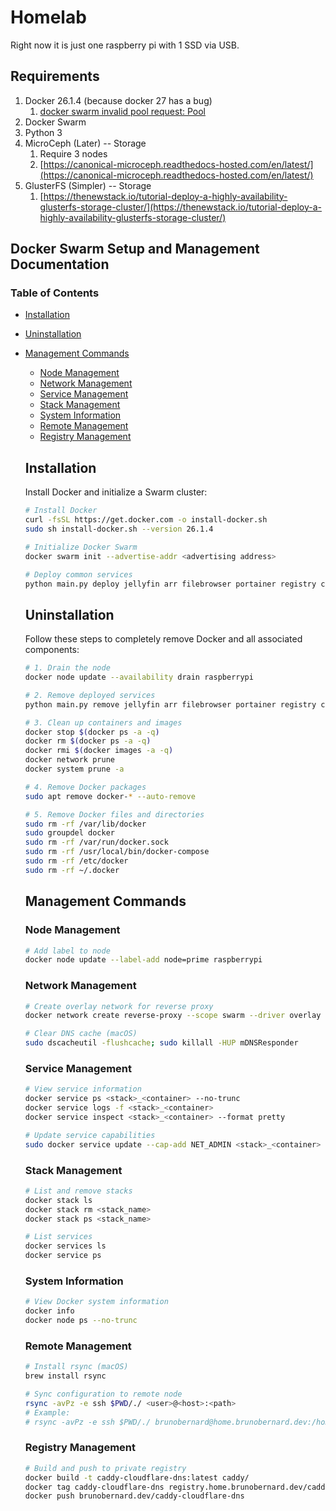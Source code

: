 # Homelab

Right now it is just one raspberry pi with 1 SSD via USB.

## Requirements

1. Docker 26.1.4 (because docker 27 has a bug)
   1. [docker swarm invalid pool request: Pool](https://github.com/moby/moby/issues/48069)
2. Docker Swarm
3. Python 3
4. MicroCeph (Later) -- Storage
   1. Require 3 nodes
   2. [https://canonical-microceph.readthedocs-hosted.com/en/latest/](https://canonical-microceph.readthedocs-hosted.com/en/latest/)
5. GlusterFS (Simpler) -- Storage
   1. [https://thenewstack.io/tutorial-deploy-a-highly-availability-glusterfs-storage-cluster/](https://thenewstack.io/tutorial-deploy-a-highly-availability-glusterfs-storage-cluster/)

## Docker Swarm Setup and Management Documentation

### Table of Contents

- [Installation](#installation)
- [Uninstallation](#uninstallation)
- [Management Commands](#management-commands)
  - [Node Management](#node-management)
  - [Network Management](#network-management)
  - [Service Management](#service-management)
  - [Stack Management](#stack-management)
  - [System Information](#system-information)
  - [Remote Management](#remote-management)
  - [Registry Management](#registry-management)

  ## Installation

   Install Docker and initialize a Swarm cluster:

   ```bash
   # Install Docker
   curl -fsSL https://get.docker.com -o install-docker.sh
   sudo sh install-docker.sh --version 26.1.4

   # Initialize Docker Swarm
   docker swarm init --advertise-addr <advertising address>

   # Deploy common services
   python main.py deploy jellyfin arr filebrowser portainer registry caddy aria2 pihole vitodeploy
   ```

  ## Uninstallation

   Follow these steps to completely remove Docker and all associated components:

   ```bash
   # 1. Drain the node
   docker node update --availability drain raspberrypi

   # 2. Remove deployed services
   python main.py remove jellyfin arr filebrowser portainer registry caddy aria2 pihole vitodeploy

   # 3. Clean up containers and images
   docker stop $(docker ps -a -q)
   docker rm $(docker ps -a -q)
   docker rmi $(docker images -a -q)
   docker network prune
   docker system prune -a

   # 4. Remove Docker packages
   sudo apt remove docker-* --auto-remove

   # 5. Remove Docker files and directories
   sudo rm -rf /var/lib/docker
   sudo groupdel docker
   sudo rm -rf /var/run/docker.sock
   sudo rm -rf /usr/local/bin/docker-compose
   sudo rm -rf /etc/docker
   sudo rm -rf ~/.docker
   ```

  ## Management Commands

  ### Node Management

   ```bash
   # Add label to node
   docker node update --label-add node=prime raspberrypi
   ```

  ### Network Management

   ```bash
   # Create overlay network for reverse proxy
   docker network create reverse-proxy --scope swarm --driver overlay

   # Clear DNS cache (macOS)
   sudo dscacheutil -flushcache; sudo killall -HUP mDNSResponder
   ```

  ### Service Management

   ```bash
   # View service information
   docker service ps <stack>_<container> --no-trunc
   docker service logs -f <stack>_<container>
   docker service inspect <stack>_<container> --format pretty

   # Update service capabilities
   sudo docker service update --cap-add NET_ADMIN <stack>_<container>
   ```

  ### Stack Management

   ```bash
   # List and remove stacks
   docker stack ls
   docker stack rm <stack_name>
   docker stack ps <stack_name>

   # List services
   docker services ls
   docker service ps
   ```

  ### System Information

   ```bash
   # View Docker system information
   docker info
   docker node ps --no-trunc
   ```

  ### Remote Management

   ```bash
   # Install rsync (macOS)
   brew install rsync

   # Sync configuration to remote node
   rsync -avPz -e ssh $PWD/./ <user>@<host>:<path>
   # Example:
   # rsync -avPz -e ssh $PWD/./ brunobernard@home.brunobernard.dev:/home/brunobernard/homelab
   ```

  ### Registry Management

   ```bash
   # Build and push to private registry
   docker build -t caddy-cloudflare-dns:latest caddy/
   docker tag caddy-cloudflare-dns registry.home.brunobernard.dev/caddy-cloudflare-dns
   docker push brunobernard.dev/caddy-cloudflare-dns
   ```
